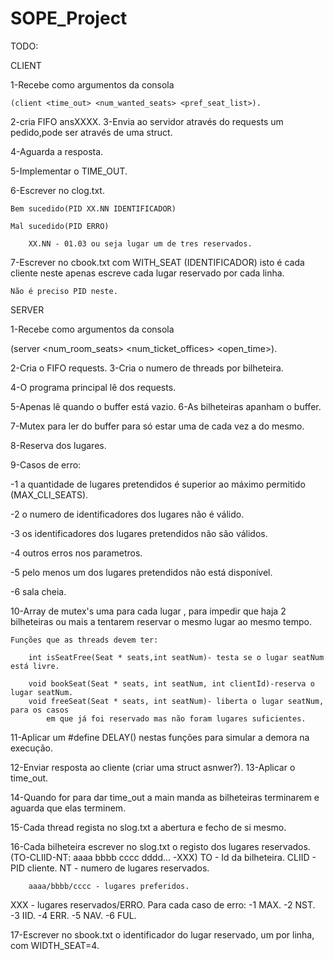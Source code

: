 ﻿# SOPE_Project




TODO:


CLIENT

1-Recebe como argumentos da consola 

	(client <time_out> <num_wanted_seats> <pref_seat_list>).

2-cria FIFO ansXXXX.
3-Envia ao servidor através do requests um pedido,pode ser através de uma struct.

4-Aguarda a resposta.

5-Implementar o TIME_OUT.

6-Escrever no clog.txt.

	Bem sucedido(PID XX.NN IDENTIFICADOR)

	Mal sucedido(PID ERRO)

		XX.NN - 01.03 ou seja lugar um de tres reservados.

7-Escrever no cbook.txt com WITH_SEAT
(IDENTIFICADOR) isto é cada cliente neste apenas escreve cada lugar reservado por cada linha.

	Não é preciso PID neste.




SERVER

1-Recebe como argumentos da consola 

(server <num_room_seats> <num_ticket_offices> <open_time>).

2-Cria o FIFO requests.
3-Cria o numero de threads por bilheteira.

4-O programa principal lê dos requests.

5-Apenas lê quando o buffer está vazio.
6-As bilheteiras apanham o buffer.

7-Mutex para ler do buffer para só estar uma de cada vez a do mesmo.

8-Reserva dos lugares.

9-Casos de erro:
    
-1 a quantidade de lugares pretendidos é superior ao máximo permitido (MAX_CLI_SEATS).
    
-2 o numero de identificadores dos lugares não é válido.
    
-3 os identificadores dos lugares pretendidos não são válidos.
    
-4 outros erros nos parametros.
    
-5 pelo menos um dos lugares pretendidos não está disponível.
    
-6 sala cheia.

10-Array de mutex's uma para cada lugar ,
	para impedir que haja 2 bilheteiras ou mais a tentarem reservar o mesmo lugar ao mesmo tempo.

	Funções que as threads devem ter:
      
		int isSeatFree(Seat * seats,int seatNum)- testa se o lugar seatNum está livre.

		void bookSeat(Seat * seats, int seatNum, int clientId)-reserva o lugar seatNum.
		void freeSeat(Seat * seats, int seatNum)- liberta o lugar seatNum, para os casos
			em que já foi reservado mas não foram lugares suficientes.

11-Aplicar um #define DELAY() nestas funções para simular a demora na execução.

12-Enviar resposta ao cliente (criar uma struct asnwer?).
13-Aplicar o time_out.

14-Quando for para dar time_out a main manda as bilheteiras terminarem e aguarda que elas terminem.

15-Cada thread regista no slog.txt a abertura e fecho de si mesmo.

16-Cada bilheteira escrever no slog.txt o registo dos lugares reservados.
	(TO-CLIID-NT: aaaa bbbb cccc dddd... -XXX)
		TO - Id da bilheteira.
		CLIID - PID cliente.
		NT - numero de lugares reservados.

		aaaa/bbbb/cccc - lugares preferidos.
XXX - lugares reservados/ERRO.
		Para cada caso de erro:
			-1 MAX.
			-2 NST.
			-3 IID.
			-4 ERR.
			-5 NAV.
			-6 FUL.

17-Escrever no sbook.txt o identificador do lugar reservado, um por linha, com WIDTH_SEAT=4.
